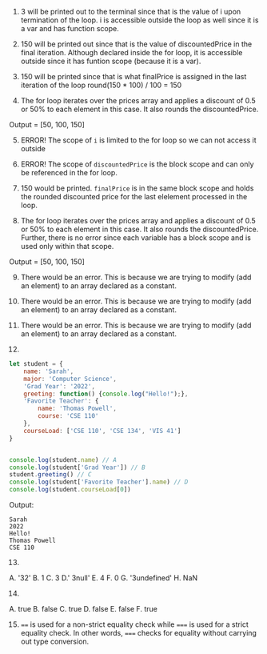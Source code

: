 1. 3 will be printed out to the terminal since that is the value of i upon termination of the loop. i is accessible outside the loop as well since it is a  var and has function scope.
   
2. 150 will be printed out since that is the value of discountedPrice in the final iteration. Although declared inside the for loop, it is accessible outside since it has funtion scope (because it is a var).

3. 150 will be printed since that is what finalPrice is assigned in the last iteration of the loop round(150 * 100) / 100 = 150

4. The for loop iterates over the prices array and applies a discount of 0.5 or 50% to each element in this case. It also rounds the discountedPrice.

Output = [50, 100, 150]

5. ERROR! The scope of `i` is limited to the for loop so we can not access it outside

6. ERROR! The scope of `discountedPrice` is the block scope and can only be referenced in the for loop.

7. 150 would be printed. `finalPrice` is in the same block scope and holds the rounded discounted price for the last elelement processed in the loop.

8.  The for loop iterates over the prices array and applies a discount of 0.5 or 50% to each element in this case. It also rounds the discountedPrice. Further, there is no error since each variable has a block scope and is used only within that scope.

Output = [50, 100, 150]

9. There would be an error. This is because we are trying to modify (add an element) to an array declared as a constant.

10. There would be an error. This is because we are trying to modify (add an element) to an array declared as a constant.

11. There would be an error. This is because we are trying to modify (add an element) to an array declared as a constant.

12.

```js
let student = {
    name: 'Sarah',
    major: 'Computer Science',
    'Grad Year': '2022',
    greeting: function() {console.log("Hello!");},
    'Favorite Teacher': {
        name: 'Thomas Powell',
        course: 'CSE 110'
    },
    courseLoad: ['CSE 110', 'CSE 134', 'VIS 41'] 
}


console.log(student.name) // A
console.log(student['Grad Year']) // B
student.greeting() // C
console.log(student['Favorite Teacher'].name) // D
console.log(student.courseLoad[0])
```

Output:
```
Sarah
2022
Hello!
Thomas Powell
CSE 110
```

13.

A. '32'
B. 1
C. 3
D.' 3null'
E. 4
F. 0
G. '3undefined'
H. NaN

14.

A. true
B. false
C. true
D. false
E. false
F. true

15. `==` is used for a non-strict equality check while `===` is used for a strict equality check. In other words, `===` checks for equality without carrying out type conversion.